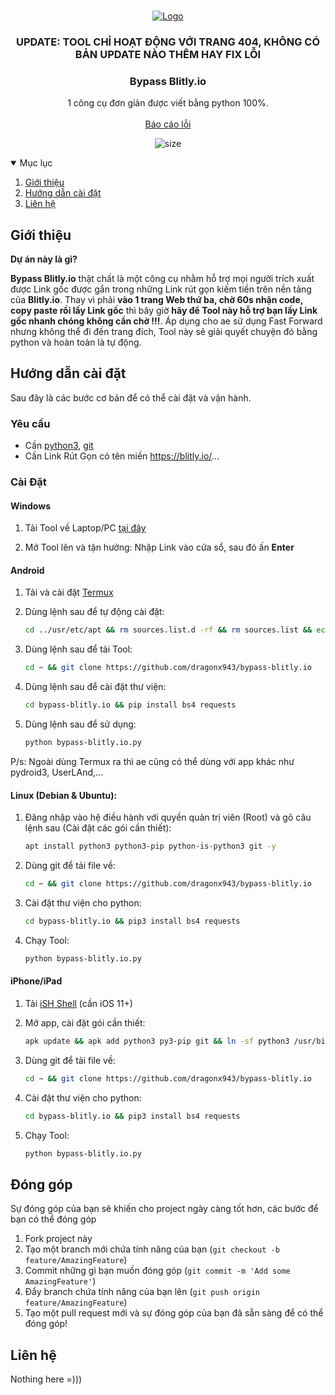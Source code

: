 <br />
<p align="center">
    <a href="https://github.com/dragonx943/bypass-blitly.io">
        <img src="https://cdn.discordapp.com/attachments/1149612560769880074/1161701565707595786/image.png" alt="Logo">
    </a>

<h3 align="center">UPDATE: TOOL CHỈ HOẠT ĐỘNG VỚI TRANG 404, KHÔNG CÓ BẢN UPDATE NÀO THÊM HAY FIX LỖI</h3>
<h3 align="center">Bypass Blitly.io</h3>

<p align="center">
    1 công cụ đơn giản được viết bằng python 100%.
    <br />
    <br />
    <a href="https://github.com/dragonx943/bypass-blitly.io/issues">Báo cáo lỗi</a>
    </p>
</p>

<p align="center">
	<img alt="size" src="https://img.shields.io/github/repo-size/dragonx943/bypass-blitly.io">
</p>

<!-- Mục lục -->
<details open="open">
    <summary>Mục lục</summary>
    <ol>
        <li><a href="#giới-thiệu">Giới thiệu</a></li>
        <li><a href="#cài-đặt">Hướng dẫn cài đặt</a></li>
        <li><a href="#liên-hệ">Liên hệ</a></li>
    </ol>
</details>

<!-- ABOUT THE PROJECT -->
## Giới thiệu
<p><strong>Dự án này là gì?</strong></p>
<strong>Bypass Blitly.io</strong> thật chất là một công cụ nhằm hỗ trợ mọi người trích xuất được Link gốc được gắn trong những Link rút gọn kiếm tiền trên nền tảng của <strong>Blitly.io</strong>. Thay vì phải <strong>vào 1 trang Web thứ ba, chờ 60s nhận code, copy paste rồi lấy Link gốc</strong> thì bây giờ <strong>hãy để Tool này hỗ trợ bạn lấy Link gốc nhanh chóng không cần chờ !!!</strong>. Áp dụng cho ae sử dụng Fast Forward nhưng không thể đi đến trang đích, Tool này sẽ giải quyết chuyện đó bằng python và hoàn toàn là tự động.
</p>

<!-- INSTALLATION -->
## Hướng dẫn cài đặt

Sau đây là các bước cơ bản để có thể cài đặt và vận hành.

### Yêu cầu

- Cần [python3](https://www.python.org/downloads/), [git](https://git-scm.com/)
- Cần Link Rút Gọn có tên miền https://blitly.io/...

### Cài Đặt

#### Windows

1. Tải Tool về Laptop/PC [tại đây](https://github.com/dragonx943/bypass-blitly.io/releases/download/releases/bypass.exe)

2. Mở Tool lên và tận hưởng: Nhập Link vào cửa sổ, sau đó ấn **Enter**

#### Android

1. Tải và cài đặt [Termux](https://play.google.com/store/apps/details?id=com.termux&hl=vi&gl=US)

2. Dùng lệnh sau để tự động cài đặt:
    ```sh
    cd ../usr/etc/apt && rm sources.list.d -rf && rm sources.list && echo "deb https://packages.termux.dev/apt/termux-main/ stable main" >> sources.list && apt update && apt install python python-pip git -y
    ```

3. Dùng lệnh sau để tải Tool:
    ```sh
    cd ~ && git clone https://github.com/dragonx943/bypass-blitly.io
    ```

4. Dùng lệnh sau để cài đặt thư viện:
    ```sh
    cd bypass-blitly.io && pip install bs4 requests
    ```

5. Dùng lệnh sau để sử dụng:
    ```sh
    python bypass-blitly.io.py
    ```

P/s: Ngoài dùng Termux ra thì ae cũng có thể dùng với app khác như pydroid3, UserLAnd,...

#### Linux (Debian & Ubuntu):

1. Đăng nhập vào hệ điều hành với quyền quản trị viên (Root) và gõ câu lệnh sau (Cài đặt các gói cần thiết):
    ```sh
    apt install python3 python3-pip python-is-python3 git -y
    ```

2. Dùng git để tải file về:
    ```sh
    cd ~ && git clone https://github.com/dragonx943/bypass-blitly.io
    ```

3. Cài đặt thư viện cho python:
    ```sh
    cd bypass-blitly.io && pip3 install bs4 requests
    ```

4. Chạy Tool:
    ```sh
    python bypass-blitly.io.py
    ```

#### iPhone/iPad

1. Tải [iSH Shell](https://apps.apple.com/us/app/ish-shell/id1436902243) (cần iOS 11+)

2. Mở app, cài đặt gói cần thiết:
      ```sh
      apk update && apk add python3 py3-pip git && ln -sf python3 /usr/bin/python
      ```

3. Dùng git để tải file về:
    ```sh
    cd ~ && git clone https://github.com/dragonx943/bypass-blitly.io
    ```

4. Cài đặt thư viện cho python:
    ```sh
    cd bypass-blitly.io && pip3 install bs4 requests
    ```

5. Chạy Tool:
    ```sh
    python bypass-blitly.io.py
    ```

## Đóng góp

Sự đóng góp của bạn sẽ khiến cho project ngày càng tốt hơn, các bước để bạn có thể đóng góp

1. Fork project này
2. Tạo một branch mới chứa tính năng của bạn (`git checkout -b feature/AmazingFeature`)
3. Commit những gì bạn muốn đóng góp (`git commit -m 'Add some AmazingFeature'`)
4. Đẩy branch chứa tính năng của bạn lên (`git push origin feature/AmazingFeature`)
5. Tạo một pull request mới và sự đóng góp của bạn đã sẵn sàng để có thể đóng góp!

## Liên hệ

Nothing here =)))
